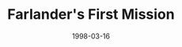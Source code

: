 ---
mission_id: first
editorsChoice:
title: "Farlander's First Mission"
authors: 
    - "John Johnson"
date: 1998-03-16
filename: "first.zip"
description: " Keyan Farlander is a recent recruit of the Rebel Alliance, approached by Mon Mothma with other survivors of his people following an Imperial attack which killed much of his family.  Now driven by a desire to rid the galaxy of the evil Empire, Farlander has begun his training as an X-wing pilot.  Without having completed all of his training yet he is pulled for a special operation involving the capture of the Imperial Corvette Talon."
cover: 
levelReplaced:	SECBASE
difficulty: yes
bm:	yes
fme: yes
wax: yes
three_do: yes
voc: yes
gmd: no
vue: no
lfd: yes
base: "New level from scratch" 
editors: "WDFUSE 2.00"

---